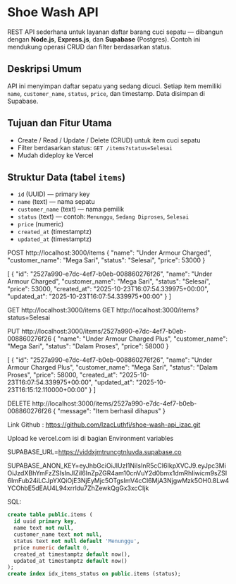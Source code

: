 # Shoe Wash API

REST API sederhana untuk layanan daftar barang cuci sepatu — dibangun dengan **Node.js**, **Express.js**, dan **Supabase** (Postgres). Contoh ini mendukung operasi CRUD dan filter berdasarkan status.

## Deskripsi Umum
API ini menyimpan daftar sepatu yang sedang dicuci. Setiap item memiliki `name`, `customer_name`, `status`, `price`, dan timestamp. Data disimpan di Supabase.

## Tujuan dan Fitur Utama
- Create / Read / Update / Delete (CRUD) untuk item cuci sepatu
- Filter berdasarkan status: `GET /items?status=Selesai`
- Mudah dideploy ke Vercel

## Struktur Data (tabel `items`)
- `id` (UUID) — primary key
- `name` (text) — nama sepatu
- `customer_name` (text) — nama pemilik
- `status` (text) — contoh: `Menunggu`, `Sedang Diproses`, `Selesai`
- `price` (numeric)
- `created_at` (timestamptz)
- `updated_at` (timestamptz)

POST http://localhost:3000/items
{
    "name": "Under Armour Charged",
    "customer_name": "Mega Sari",
    "status": "Selesai",
    "price": 53000
}

[
    {
        "id": "2527a990-e7dc-4ef7-b0eb-008860276f26",
        "name": "Under Armour Charged",
        "customer_name": "Mega Sari",
        "status": "Selesai",
        "price": 53000,
        "created_at": "2025-10-23T16:07:54.339975+00:00",
        "updated_at": "2025-10-23T16:07:54.339975+00:00"
    }
]

GET http://localhost:3000/items
GET http://localhost:3000/items?status=Selesai

PUT http://localhost:3000/items/2527a990-e7dc-4ef7-b0eb-008860276f26
{
  "name": "Under Armour Charged Plus",
  "customer_name": "Mega Sari",
  "status": "Dalam Proses",
  "price": 58000
}

[
  {
    "id": "2527a990-e7dc-4ef7-b0eb-008860276f26",
    "name": "Under Armour Charged Plus",
    "customer_name": "Mega Sari",
    "status": "Dalam Proses",
    "price": 58000,
    "created_at": "2025-10-23T16:07:54.339975+00:00",
    "updated_at": "2025-10-23T16:15:12.110000+00:00"
  }
]

DELETE http://localhost:3000/items/2527a990-e7dc-4ef7-b0eb-008860276f26
{
  "message": "Item berhasil dihapus"
}

Link Github : https://github.com/IzacLuthfi/shoe-wash-api_izac.git

Upload ke vercel.com
isi di bagian Environment variables

SUPABASE_URL=https://viddxjmtruncgtnluvda.supabase.co

SUPABASE_ANON_KEY=eyJhbGciOiJIUzI1NiIsInR5cCI6IkpXVCJ9.eyJpc3MiOiJzdXBhYmFzZSIsInJlZiI6InZpZGR4am10cnVuY2d0bmx1dmRhIiwicm9sZSI6ImFub24iLCJpYXQiOjE3NjEyMjc5OTgsImV4cCI6MjA3NjgwMzk5OH0.8Lw4YCOhbE5dEAU4L94xrrldu7ZhZewkQgGx3xcCIjk

SQL:
```sql
create table public.items (
  id uuid primary key,
  name text not null,
  customer_name text not null,
  status text not null default 'Menunggu',
  price numeric default 0,
  created_at timestamptz default now(),
  updated_at timestamptz default now()
);
create index idx_items_status on public.items (status);
